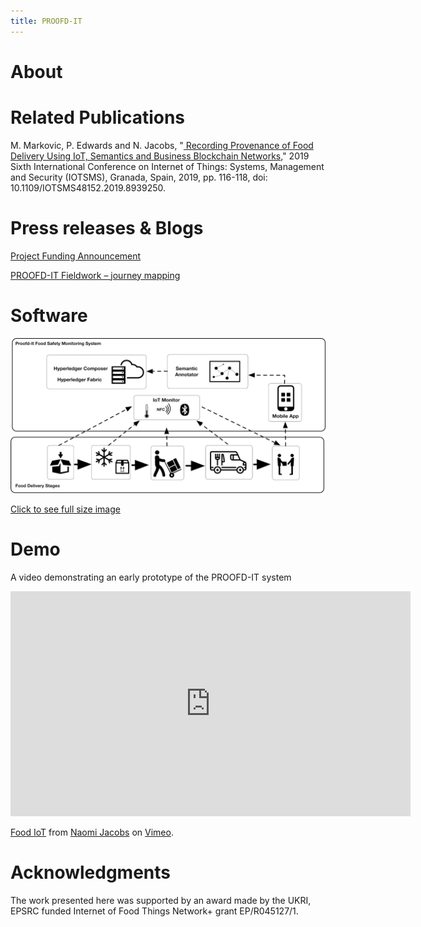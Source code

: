 ```yaml
---
title: PROOFD-IT
---
```

# About

# Related Publications

M. Markovic, P. Edwards and N. Jacobs, "<a href="https://ieeexplore.ieee.org/document/8939250"> Recording Provenance of Food Delivery Using IoT, Semantics and Business Blockchain Networks</a>," 2019 Sixth International Conference on Internet of Things: Systems, Management and Security (IOTSMS), Granada, Spain, 2019, pp. 116-118, doi: 10.1109/IOTSMS48152.2019.8939250.

# Press releases & Blogs 

<a href="https://www.foodchain.ac.uk/2019/08/02/call-1-pilot-projects-announced/" target="_blank">Project Funding Announcement</a>

<a href="https://www.foodchain.ac.uk/2019/08/30/proofd-it-fieldwork-journey-mapping/" target="_blank"> PROOFD-IT Fieldwork – journey mapping</a>

# Software

<img src="/architecture.jpg">

<a href="https://proofd-it.github.io/architecture.jpg" target="_blank">Click to see full size image</a>

# Demo

A video demonstrating an early prototype of the PROOFD-IT system 

<iframe src="https://player.vimeo.com/video/360563908" width="640" height="360" frameborder="0" allow="autoplay; fullscreen" allowfullscreen></iframe>
<p><a href="https://vimeo.com/360563908">Food IoT</a> from <a href="https://vimeo.com/user102977071">Naomi Jacobs</a> on <a href="https://vimeo.com">Vimeo</a>.</p>

# Acknowledgments

The work presented here was supported by an award made by the UKRI, EPSRC funded Internet of Food Things Network+ grant EP/R045127/1.

